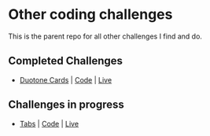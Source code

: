 # Other coding challenges

This is the parent repo for all other challenges I find and do.

## Completed Challenges

- [Duotone Cards](https://piccalil.li/blog/challenge-003-duotone-card/) | 
  [Code](https://github.com/fyrfli/other-challenges/tree/master/duotone-cards) |
  [Live](https://fyrfli.github.io/other-challenges/duotone-cards)

## Challenges in progress

- [Tabs](https://piccalil.li/blog/challenge-005-tabs/) |
  [Code](https://github.com/fyrfli/other-challenges/tree/master/tabs) |
  [Live]()


